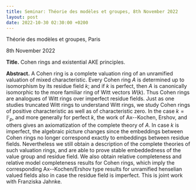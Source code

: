 ```yaml
---
title: Seminar: Théorie des modèles et groupes, 8th November 2022
layout: post
date: 2022-10-30 02:30:00 +0200
---
```

Théorie des modèles et groupes, Paris

8th November 2022

**Title.**
Cohen rings and existential AKE principles.

**Abstract.**
A Cohen ring is a complete valuation ring of an unramified valuation of mixed characteristic.
Every Cohen ring $A$ is determined up to isomorphism by its residue field $k$; and if $k$ is perfect, then $A$ is canonically isomorphic to the more familiar ring of Witt vectors $W(k)$.
Thus Cohen rings are analogues of Witt rings over imperfect residue fields.
Just as one studies truncated Witt rings to understand Witt rings, we study Cohen rings of positive characteristic as well as of characteristic zero.
In the case $k=\mathbb{F}_{p}$, and more generally for perfect $k$, the work of Ax--Kochen, Ershov, and others gives an axiomatization of the complete theory of $A$.
In case $k$ is imperfect, the algebraic picture changes since the embeddings between Cohen rings no longer correspond exactly to embeddings between residue fields.
Nevertheless we still obtain a description of the complete theories of such valuation rings, and are able to prove stable embeddedness of the value group and residue field.
We also obtain relative completeness and relative model completeness results for Cohen rings, which imply the corresponding Ax--Kochen/Ershov type results for unramified henselian valued fields also in case the residue field is imperfect.
This is joint work with Franziska Jahnke.
